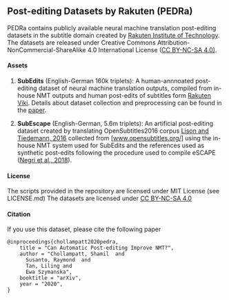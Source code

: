 ## Post-editing Datasets by Rakuten  (PEDRa)

PEDRa contains publicly available neural machine translation post-editing datasets in the subtitle domain created by [Rakuten Institute of Technology](https://rit.rakuten.co.jp/). The datasets are released under Creative Commons Attribution-NonCommercial-ShareAlike 4.0 International License ([CC BY-NC-SA 4.0)](https://creativecommons.org/licenses/by-nc-sa/4.0/). 

#### Assets

1. **SubEdits** (English-German 160k triplets): A human-annnoated post-editing dataset of neural machine translation outputs, compiled from in-house NMT outputs and human post-edits of subtitles form [Rakuten Viki](https://www.viki.com/). Details about dataset collection and preprocessing can be found in the [paper](https://arxiv.com/pdf/XXX.XXXX).

2. **SubEscape** (English-German, 5.6m triplets): An artificial post-editing dataset created by translating OpenSubtitles2016 corpus [Lison and Tiedemann, 2016](http://www.lrec-conf.org/proceedings/lrec2016/pdf/947_Paper.pdf) collected from [www.opensubtitles.org/] using the in-house NMT system used for SubEdits and the references used as synthetic post-edits following the procedure used to compile eSCAPE ([Negri et al., 2018](https://www.aclweb.org/anthology/L18-1004.pdf)).


#### License
The scripts provided in the repository are licensed under MIT License (see LICENSE.md)
The datasets are licensed under [CC BY-NC-SA 4.0](https://creativecommons.org/licenses/by-nc-sa/4.0/)

#### Citation
If you use this dataset, please cite the following paper
```
@inproceedings{chollampatt2020pedra,
    title = "Can Automatic Post-editing Improve NMT?",
    author = "Chollampatt, Shamil  and
      Susanto, Raymond  and
      Tan, Liling and
      Ewa Szymanska",
    booktitle = "arXiv",
    year = "2020",
}
```

